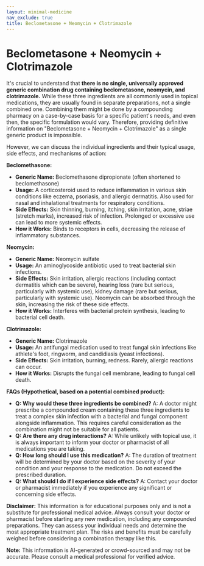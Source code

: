 ```yaml
---
layout: minimal-medicine
nav_exclude: true
title: Beclometasone + Neomycin + Clotrimazole
---
```


# Beclometasone + Neomycin + Clotrimazole

It's crucial to understand that **there is no single, universally approved generic combination drug containing beclometasone, neomycin, and clotrimazole.**  While these three ingredients are all commonly used in topical medications, they are usually found in separate preparations, not a single combined one. Combining them might be done by a compounding pharmacy on a case-by-case basis for a specific patient's needs, and even then, the specific formulation would vary.  Therefore, providing definitive information on "Beclometasone + Neomycin + Clotrimazole" as a single generic product is impossible.


However, we can discuss the individual ingredients and their typical usage, side effects, and mechanisms of action:


**Beclomethasone:**

* **Generic Name:** Beclomethasone dipropionate (often shortened to beclomethasone)
* **Usage:** A corticosteroid used to reduce inflammation in various skin conditions like eczema, psoriasis, and allergic dermatitis. Also used for nasal and inhalational treatments for respiratory conditions.
* **Side Effects:** Skin thinning, burning, itching, skin irritation, acne, striae (stretch marks), increased risk of infection.  Prolonged or excessive use can lead to more systemic effects.
* **How it Works:**  Binds to receptors in cells, decreasing the release of inflammatory substances.

**Neomycin:**

* **Generic Name:** Neomycin sulfate
* **Usage:** An aminoglycoside antibiotic used to treat bacterial skin infections.
* **Side Effects:** Skin irritation, allergic reactions (including contact dermatitis which can be severe), hearing loss (rare but serious, particularly with systemic use), kidney damage (rare but serious, particularly with systemic use).  Neomycin can be absorbed through the skin, increasing the risk of these side effects.
* **How it Works:** Interferes with bacterial protein synthesis, leading to bacterial cell death.

**Clotrimazole:**

* **Generic Name:** Clotrimazole
* **Usage:** An antifungal medication used to treat fungal skin infections like athlete's foot, ringworm, and candidiasis (yeast infections).
* **Side Effects:** Skin irritation, burning, redness.  Rarely, allergic reactions can occur.
* **How it Works:** Disrupts the fungal cell membrane, leading to fungal cell death.


**FAQs (Hypothetical, based on a potential combined product):**

* **Q: Why would these three ingredients be combined?**  A:  A doctor might prescribe a compounded cream containing these three ingredients to treat a complex skin infection with a bacterial and fungal component alongside inflammation.  This requires careful consideration as the combination might not be suitable for all patients.
* **Q: Are there any drug interactions?** A:  While unlikely with topical use, it is always important to inform your doctor or pharmacist of all medications you are taking.
* **Q: How long should I use this medication?** A:  The duration of treatment will be determined by your doctor based on the severity of your condition and your response to the medication.  Do not exceed the prescribed duration.
* **Q: What should I do if I experience side effects?** A:  Contact your doctor or pharmacist immediately if you experience any significant or concerning side effects.


**Disclaimer:** This information is for educational purposes only and is not a substitute for professional medical advice.  Always consult your doctor or pharmacist before starting any new medication, including any compounded preparations.  They can assess your individual needs and determine the most appropriate treatment plan.  The risks and benefits must be carefully weighed before considering a combination therapy like this.


**Note:** This information is AI-generated or crowd-sourced and may not be accurate. Please consult a medical professional for verified advice.